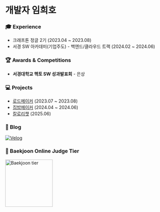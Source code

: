 # 개발자 임희호

<h3>🎓 Experience</h3>

 - 크래프톤 정글 2기 (2023.04 ~ 2023.08)
 - 서경 SW 아카데미(기업주도) - 백엔드/클라우드 트랙 (2024.02 ~ 2024.06)


<h3>🏆 Awards & Competitions</h3>

 -  **서경대학교 헥토 SW 성과발표회** - 은상


<h3>💻 Projects </h3>

 - [로드메이커](https://github.com/road-maker/road-maker-spring) (2023.07 ~ 2023.08)
 - [집밥메이커](https://github.com/sku-sw-academy/jipbab-maker-spring) (2024.04 ~ 2024.06)
 - [칼로리챗](https://github.com/hiho1010/calorie-chat) (2025.06)

<!--

<h3>Back-end Skills</h3>

<p>
  <img src="https://img.shields.io/badge/Java-007396?style=for-the-badge&logo=java&logoColor=white" alt="Java" />
  <img src="https://img.shields.io/badge/Spring-6DB33F?style=for-the-badge&logo=spring&logoColor=white" alt="Spring" />
  <img src="https://img.shields.io/badge/Spring_Boot-6DB33F?style=for-the-badge&logo=spring-boot&logoColor=white" alt="Spring Boot" />
  <img src="https://img.shields.io/badge/MySQL-4479A1?style=for-the-badge&logo=mysql&logoColor=white" alt="MySQL" />
</p>

<h3>Front-end Skills</h3>

<p>
  <img src="https://img.shields.io/badge/JavaScript-F7DF1E?style=for-the-badge&logo=javascript&logoColor=black" alt="JavaScript" />
  <img src="https://img.shields.io/badge/HTML5-E34F26?style=for-the-badge&logo=html5&logoColor=white" alt="HTML" />
  <img src="https://img.shields.io/badge/CSS3-1572B6?style=for-the-badge&logo=css3&logoColor=white" alt="CSS3" />
</p>

-->

<h3>📖 Blog</h3>

<p>
  <a href="hiho1010.tistory.com"><img src="https://img.shields.io/badge/Velog-20C997?style=for-the-badge&logo=velog&logoColor=white" alt="Velog" /></a>
</p>

<h3>🏅 Baekjoon Online Judge Tier</h3>
      <img src="http://mazassumnida.wtf/api/v2/generate_badge?boj=heeho1010" alt="Baekjoon tier" width="150" />

<!--

<h3>📊 GitHub Stats</h3>
      <img src="https://github-readme-stats.vercel.app/api?username=hiho1010&show_icons=true&theme=radical" alt="GitHub Stats" width="250" />
-->
